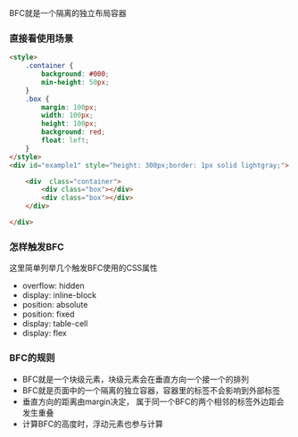 
BFC就是一个隔离的独立布局容器

### 直接看使用场景

```html
<style>
    .container {
        background: #000;
        min-height: 50px;
    }
    .box {
        margin: 100px;
        width: 100px;
        height: 100px;
        background: red;
        float: left;
    }
</style>
<div id="example1" style="height: 300px;border: 1px solid lightgray;">

    <div  class="container">
        <div class="box"></div>
        <div class="box"></div>
    </div>

</div>
```

<blog-example-previewer src="/examples/bfc/demo1.html"></blog-example-previewer>

### 怎样触发BFC
这里简单列举几个触发BFC使用的CSS属性

-    overflow: hidden
-    display: inline-block
-    position: absolute
-    position: fixed
-    display: table-cell
-    display: flex


### BFC的规则

- BFC就是一个块级元素，块级元素会在垂直方向一个接一个的排列
- BFC就是页面中的一个隔离的独立容器，容器里的标签不会影响到外部标签
- 垂直方向的距离由margin决定， 属于同一个BFC的两个相邻的标签外边距会发生重叠
- 计算BFC的高度时，浮动元素也参与计算

